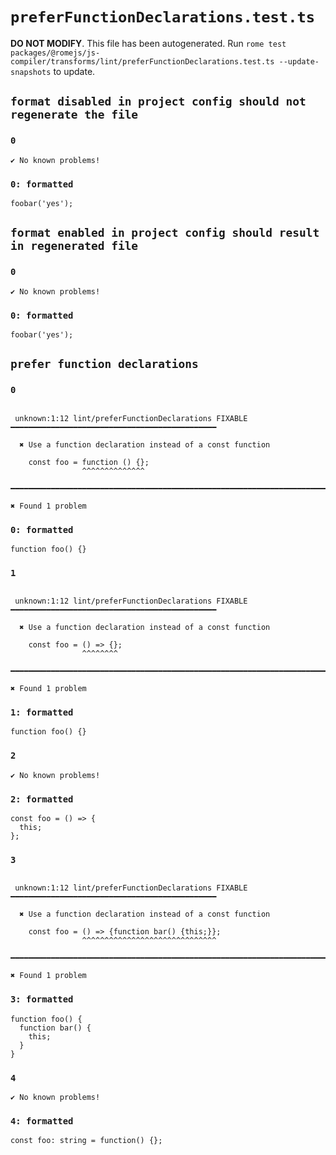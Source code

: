 # `preferFunctionDeclarations.test.ts`

**DO NOT MODIFY**. This file has been autogenerated. Run `rome test packages/@romejs/js-compiler/transforms/lint/preferFunctionDeclarations.test.ts --update-snapshots` to update.

## `format disabled in project config should not regenerate the file`

### `0`

```
✔ No known problems!

```

### `0: formatted`

```
foobar('yes');

```

## `format enabled in project config should result in regenerated file`

### `0`

```
✔ No known problems!

```

### `0: formatted`

```
foobar('yes');

```

## `prefer function declarations`

### `0`

```

 unknown:1:12 lint/preferFunctionDeclarations FIXABLE ━━━━━━━━━━━━━━━━━━━━━━━━━━━━━━━━━━━━━━━━━━━━━━

  ✖ Use a function declaration instead of a const function

    const foo = function () {};
                ^^^^^^^^^^^^^^ 

━━━━━━━━━━━━━━━━━━━━━━━━━━━━━━━━━━━━━━━━━━━━━━━━━━━━━━━━━━━━━━━━━━━━━━━━━━━━━━━━━━━━━━━━━━━━━━━━━━━━

✖ Found 1 problem

```

### `0: formatted`

```
function foo() {}

```

### `1`

```

 unknown:1:12 lint/preferFunctionDeclarations FIXABLE ━━━━━━━━━━━━━━━━━━━━━━━━━━━━━━━━━━━━━━━━━━━━━━

  ✖ Use a function declaration instead of a const function

    const foo = () => {};
                ^^^^^^^^ 

━━━━━━━━━━━━━━━━━━━━━━━━━━━━━━━━━━━━━━━━━━━━━━━━━━━━━━━━━━━━━━━━━━━━━━━━━━━━━━━━━━━━━━━━━━━━━━━━━━━━

✖ Found 1 problem

```

### `1: formatted`

```
function foo() {}

```

### `2`

```
✔ No known problems!

```

### `2: formatted`

```
const foo = () => {
  this;
};

```

### `3`

```

 unknown:1:12 lint/preferFunctionDeclarations FIXABLE ━━━━━━━━━━━━━━━━━━━━━━━━━━━━━━━━━━━━━━━━━━━━━━

  ✖ Use a function declaration instead of a const function

    const foo = () => {function bar() {this;}};
                ^^^^^^^^^^^^^^^^^^^^^^^^^^^^^^ 

━━━━━━━━━━━━━━━━━━━━━━━━━━━━━━━━━━━━━━━━━━━━━━━━━━━━━━━━━━━━━━━━━━━━━━━━━━━━━━━━━━━━━━━━━━━━━━━━━━━━

✖ Found 1 problem

```

### `3: formatted`

```
function foo() {
  function bar() {
    this;
  }
}

```

### `4`

```
✔ No known problems!

```

### `4: formatted`

```
const foo: string = function() {};

```
